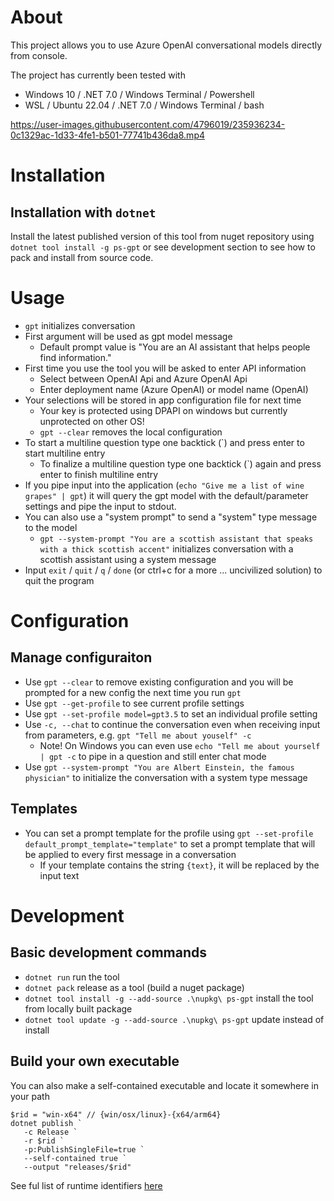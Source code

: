 # About

This project allows you to use Azure OpenAI conversational models directly from console.

The project has currently been tested with 
- Windows 10 / .NET 7.0 / Windows Terminal / Powershell
- WSL / Ubuntu 22.04 / .NET 7.0 / Windows Terminal / bash

https://user-images.githubusercontent.com/4796019/235936234-0c1329ac-1d33-4fe1-b501-77741b436da8.mp4


# Installation

## Installation with `dotnet`
Install the latest published version of this tool from nuget repository using `dotnet tool install -g ps-gpt` or see development section to see how to pack and install from source code.
# Usage

- `gpt` initializes conversation
- First argument will be used as gpt model message
  - Default prompt value is "You are an AI assistant that helps people find information."
- First time you use the tool you will be asked to enter API information
  - Select between OpenAI Api and Azure OpenAI Api
  - Enter deployment name (Azure OpenAI) or model name (OpenAI)
- Your selections will be stored in app configuration file for next time
  - Your key is protected using DPAPI on windows but currently unprotected on other OS!
  - `gpt --clear` removes the local configuration
- To start a multiline question type one backtick (`) and press enter to start multiline entry
  - To finalize a multiline question type one backtick (`) again and press enter to finish multiline entry
- If you pipe input into the application (`echo "Give me a list of wine grapes" | gpt`) it will query the gpt model with the default/parameter settings and pipe the input to stdout.
- You can also use a "system prompt" to send a "system" type message to the model
  - `gpt --system-prompt "You are a scottish assistant that speaks with a thick scottish accent"` initializes conversation with a scottish assistant using a system message
- Input `exit` / `quit` / `q` / `done` (or ctrl+c for a more ... uncivilized solution) to quit the program

# Configuration
## Manage configuraiton
- Use `gpt --clear` to remove existing configuration and you will be prompted for a new config the next time you run `gpt`
- Use `gpt --get-profile` to see current profile settings
- Use `gpt --set-profile model=gpt3.5` to set an individual profile setting
- Use `-c, --chat` to continue the conversation even when receiving input from parameters, e.g. `gpt "Tell me about youself" -c`
  - Note! On Windows you can even use `echo "Tell me about yourself | gpt -c` to pipe in a question and still enter chat mode
- Use `gpt --system-prompt "You are Albert Einstein, the famous physician"` to initialize the conversation with a system type message
## Templates
- You can set a prompt template for the profile using `gpt --set-profile default_prompt_template="template"` to set a prompt template that will be applied to every first message in a conversation
  - If your template contains the string `{text}`, it will be replaced by the input text 
# Development

## Basic development commands
- `dotnet run` run the tool
- `dotnet pack` release as a tool (build a nuget package)
- `dotnet tool install -g --add-source .\nupkg\ ps-gpt` install the tool from locally built package
- `dotnet tool update -g --add-source .\nupkg\ ps-gpt` update instead of install    

## Build your own executable
You can also make a self-contained executable and locate it somewhere in your path
```
$rid = "win-x64" // {win/osx/linux}-{x64/arm64}
dotnet publish `
   -c Release `
   -r $rid `
   -p:PublishSingleFile=true `
   --self-contained true `
   --output "releases/$rid"
```
See ful list of runtime identifiers [here](https://github.com/dotnet/runtime/blob/main/src/libraries/Microsoft.NETCore.Platforms/src/runtime.json)
